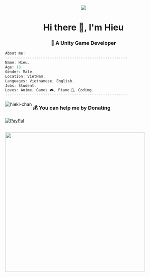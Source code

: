 <div align="center">
<img src="https://i.pinimg.com/originals/16/69/e5/1669e57761ccc67fa5e31a09a54764d0.gif">
</div>

<!--
**hieki-chan/hieki-chan** is a ✨ _special_ ✨ repository because its `README.md` (this file) appears on your GitHub profile.

Here are some ideas to get you started:

- 🔭 I’m currently working on ...
- 🌱 I’m currently learning ...
- 👯 I’m looking to collaborate on ...
- 🤔 I’m looking for help with ...
- 💬 Ask me about ...
- 📫 How to reach me: ...
- 😄 Pronouns: ...
- ⚡ Fun fact: ...
-->

<h1 align="center">Hi there 👋, I'm Hieu</h1>
<h3 align="center">💫 A Unity Game Developer</h3>



<div>

  <div align="right">
    <!--<img src="https://media.giphy.com/media/wkW0maGDN1eSc/giphy.gif">-->
  </div>
  

```csharp
About me:
-------------------------------------------------------
Name: Hieu.
Age: 18.
Gender: Male.
Location: VietNam.
Languages: Vietnamese, English.
Jobs: Student.
Loves: Anime, Games 🎮, Piano 🎹, Coding.
-------------------------------------------------------
```
</div>

<!--
<h3 align="left">🌐 Connect with me:</h3>
<p align="left">
<a href="https://twitter.com/hieudz_" target="blank"><img align="center" src="https://raw.githubusercontent.com/rahuldkjain/github-profile-readme-generator/master/src/images/icons/Social/twitter.svg" alt="hieudz_" height="30" width="40" /></a>
<a href="https://fb.com/hieki.chan" target="blank"><img align="center" src="https://raw.githubusercontent.com/rahuldkjain/github-profile-readme-generator/master/src/images/icons/Social/facebook.svg" alt="hieki.chan" height="30" width="40" /></a>
<a href="https://www.youtube.com/@hieki_chan" target="blank"><img align="center" src="https://raw.githubusercontent.com/rahuldkjain/github-profile-readme-generator/master/src/images/icons/Social/youtube.svg" alt="uca1f-w3duujsrbkuc-eptda" height="30" width="40" /></a>
</p>
-->

<!--
<h3 align="left">💻 Languages and Tools:</h3>
<p align="left"> 
  <a href="https://www.w3schools.com/cs/" target="_blank" rel="noreferrer"> <img src="https://raw.githubusercontent.com/devicons/devicon/master/icons/csharp/csharp-original.svg" alt="csharp" width="40" height="40"/> </a> 
  <a href="https://unity.com/" target="_blank" rel="noreferrer"> <img src="https://www.vectorlogo.zone/logos/unity3d/unity3d-icon.svg" alt="unity" width="40" height="40"/> </a> 
  <a href="https://blender.org/" target="_blank" rel="noreferrer"> <img src="https://upload.wikimedia.org/wikipedia/commons/thumb/a/a5/Blender.svg/2048px-Blender.svg.png" width="40" height="40"/> </a> 
</p>
-->

<!-- TOP PROGRAMMING LANGUAGE -->
<div><p><img align="left" src="https://github-readme-stats.vercel.app/api/top-langs?username=hieki-chan&show_icons=true&locale=en&layout=compact" alt="hieki-chan" /></p></div>

<!--
<p>&nbsp;<img align="center" src="https://github-readme-stats.vercel.app/api?username=hieki-chan&show_icons=true&locale=en" alt="hieki-chan" /></p>

<p><img style = "display: block; margin-left: auto; margin-right: auto; width: 50%;" align="center" src="https://github-readme-streak-stats.herokuapp.com/?user=hieki-chan&" alt="hieki-chan" /></p>
-->

<!--### 🔝 Top Contributed Repo
![](https://github-contributor-stats.vercel.app/api?username=hieki-chan&limit=5&theme=flat&combine_all_yearly_contributions=true)
-->

<!--
### ✍️ Random Dev Quote
![](https://quotes-github-readme.vercel.app/api?type=horizontal&theme=radical)
-->

  ### 💰 You can help me by Donating
  [![PayPal](https://img.shields.io/badge/PayPal-00457C?style=for-the-badge&logo=paypal&logoColor=white)](https://paypal.me/hiekiChan) 

  <!--PROFILE VIEWS [![](https://visitcount.itsvg.in/api?id=hieki-chan&icon=5&color=1)](https://visitcount.itsvg.in) -->

<!-- MEME-->
##
<img src="https://randommeme-five.vercel.app/" style="height: 450px; align:left"/>
